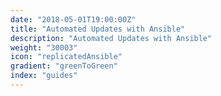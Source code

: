 ```yaml
---
date: "2018-05-01T19:00:00Z"
title: "Automated Updates with Ansible"
description: "Automated Updates with Ansible"
weight: "30003"
icon: "replicatedAnsible"
gradient: "greenToGreen"
index: "guides"
---
```


